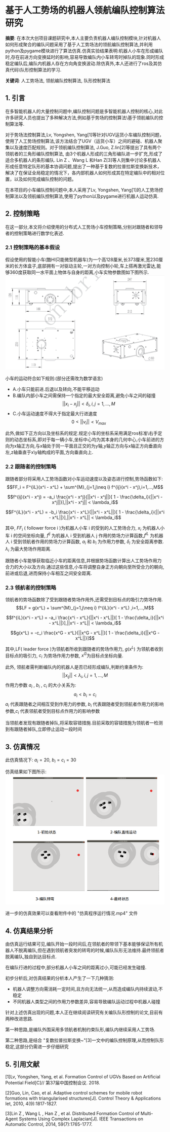 <script type="text/javascript" src="http://cdn.mathjax.org/mathjax/latest/MathJax.js?config=TeX-AMS-MML_HTMLorMML"></script>
<script type="text/x-mathjax-config">
    MathJax.Hub.Config({ tex2jax: {inlineMath: [['$', '$']]}, messageStyle: "none" });
</script>
# 基于人工势场的机器人领航编队控制算法研究

**摘要**: 在本次大创项目课题研究中,本人主要负责机器人编队控制模块,针对机器人如何形成聚合的编队问题采用了基于人工势场法的领航编队控制算法,并利用python及pygame模块进行了算法仿真.仿真实验结果表明:机器人小车在形成编队时,存在前进方向变换延时的影响,容易导致编队内小车转弯时掉队的现象.同时形成稳定编队后,编队内机器人存在方向角变换波动.除仿真外,本人还进行了ros及其仿真代码\队形控制算法的学习.

**关键词**: 人工势场法, 领航编队控制算法, 队形控制算法

## 1. 引言
在多智能机器人的大量控制问题中,编队控制问题是多智能机器人控制的核心,对此许多研究人员也提出了多种解决方法,例如基于势场的控制算法\基于领航编队的控制算法等.

对于势场法控制算法,Lv, Yongshen, Yang[1]等针对UGV运货小车编队控制问题，使用了人工势场控制算法,该方法结合了UGV（运货小车）之间的避碰、机器人聚集以及速度匹配规则。对于领航编队控制算法, J.Guo, Z.lin[2]等提出了具有两个领航者的三角形编队控制算法, 由3个机器人形成的三角形编队进一步扩充,形成了适合多机器人的条形编队. Lin Z 、Wang L 和Han Z[3]等人则集中讨论多机器人形成任意特定队形的基本协调问题,提出了一种基于复数的拉普拉斯变换新技术，解决了在保证全局稳定的情况下，各内部机器人如何形成其在特定编队中的相对位置，以及如何完成编队控制的问题。

在本项目的小车编队控制问题中,本人采用了Lv, Yongshen, Yang[1]的人工势场控制算法以及领航编队控制算法,使用了python以及pygame进行机器人运动仿真.

## 2. 控制策略
在这一部分,本文将介绍使用的分布式人工势场小车控制策略,分别对跟随者和领导者的控制策略进行数学化表述.

### 2.1 控制策略的基本假设
假设使用的智能小车(酷HI只能微型机器车)为一个高128厘米,长373厘米,宽230厘米的长方体盒子,底部拥有一对驱动主轮,一对方向控制小轮,车上搭再激光雷达,能够360度获取同一水平面上物体与自身的距离,小车实物参数图如下图所示.
![](img/2020-02-22-15-03-52.png)

小车的运动符合如下规则:(部分还需改为数学语言)
+ A.小车只能前进.后退以及转向,不能平移运动
+ B.编队内部小车之间需保持一个指定的最大安全距离,避免小车之间的碰撞
$$||x_i - x_j|| < \delta_i ,i,j=1,...,M$$
+ C.小车运动速度不得大于指定最大行进速度
$$0 < ||v_i|| < V_{max}$$

此外,做如下正方向以及坐标系的规定.规定小车的坐标系采用满足ros标准\右手定则的动态坐标系,即对于每一辆小车,坐标中心均为其本身的几何中心,小车前进的方向为x轴正方向,与x轴处于同一平面且正交的为y轴,y轴正方向与x轴正方向垂直向左,z轴垂直于x\y轴构成的平面,方向垂直向上.

### 2.2 跟随者的控制策略
跟随者部分将采用人工势场函数对小车运动速度以及姿态进行控制,势场函数如下:
$$FF_i = F^{iL}(x^i - x^L) + \sum^{M}_{j=1,j\neq i} f^{ij}(x^i - x^j),i=1,...,M$$

$$f^{ij}(x^i - x^j) = -a_i \frac{x^i - x^j}{||x^i - x^j||}[ 1 - \frac{\delta_i}{||x^i - x^j||}],||x^i - x^j|| < \lambda_i$$

$$F^{iL}(x^i - x^L) = -b_i \frac{x^i - x^L}{||x^i - x^L||}[ 1 - \frac{\delta_i}{||x^i - x^L||}],||x^i - x^L|| < \lambda_i$$

其中, $FF_i$ ( follower force i )为机器人小车 i 的受到的人工势场合力, $x_i$ 为机器人小车 i 的空间坐标向量, $f^{ij}$ 为机器人 i 受到机器人 j 作用的势场力计算函数,$f^{iL}$ 为机器人 i 受到领航者作用的势场力计算函数, $a_i$ 和 $b_i$ 为作用力参数, $\delta_i$ 为安全距离参数. $\lambda_i$ 为最大势场作用距离.

跟随者小车能够获取临近小车的距离信息,并根据势场函数计算出人工势场作用力合力的大小以及方向.通过这些信息,小车将调整自身正方向朝向至所受合力的朝向,前进或后退,进而保持小车相互之间安全距离.

### 2.3 领航者的控制策略
领航者的势场函数除了受到跟随者势场作用外,还需受到目标点的吸引力势场作用.
$$LF = g(x^L) + \sum^{M}_{j=1,j\neq i} f^{iL}(x^i - x^L) ,i=1,...,M$$

$$f^{iL}(x^i - x^L) = -a_i \frac{x^i - x^L}{||x^i - x^L||}[ 1 - \frac{\delta_i}{||x^i - x^L||}],||x^i - x^L|| < \lambda_i$$

$$g(x^L) = -c_i \frac{x^G - x^L}{||x^G - x^L||}[ 1 - \frac{\delta_i}{||x^G - x^L||}]$$

其中,LF( leader force )为领航者所收到跟随者的势场作用力, $g(x^L)$ 为领航者收到目标点的吸引力, $c_i$ 为势场作用力参数, $x^G$为目标点坐标向量.

此外, 领航者需判断编队内的机器人是否已经形成编队,判断约束条件为:
$$||x_{ij}|| < \lambda_i ,i,j = 1,...,M$$
作用力参数 $a_i$ , $b_i$ , $c_i$ 的大小关系为:
$$a_i < b_i = c_i$$
$a_i$ 代表跟随者之间相互受到作用力的参数, $b_i$ 代表跟随者受到领航者作用力的影响参数,$c_i$ 代表领航者受到目标点作用力的影响参数

当领航者发现有跟随者掉队,将采取容错措施.目前采取的容错措施为领航者一检测到有跟随者掉队,立即停止运动一段时间

## 3. 仿真情况
此仿真情况下: $a_i = 20$, $b_i = c_i=30$

仿真结果如下图所示:
![](img/2020-02-22-16-24-52.png)

进一步的仿真效果可以查看附件中的 "仿真程序运行情况.mp4" 文件

## 4. 仿真结果分析
由仿真运行结果可见,编队开始一段时间后,在领航者的带领下基本能够保证所有机器人不脱离编队,但在遇到领航者突发的转弯的时候,编队队形无法维持.最终领航者脱离编队,独自到达目标点.

在编队行进的过程中,部分机器人小车之间的距离过小,可能已经发生碰撞.

初步分析后,对仿真结果的分析本人产生了一下几种猜测:
+ 机器人调整方向需消耗一定时间,且方向无法统一,从而造成编队内持续波动,不稳定
+ 不同机器人类型之间的作用力参数差异,容易导致编队运动过程中机器人碰撞

针对上述仿真出现的问题,本人正在继续阅读研究有关编队队形控制的论文,目前有两种改进思路.

第一种思路,是编队外围采用多领航者机制约束队形,编队内继续采用人工势场.

第二种思路,是结合 "复数拉普拉斯变换~"[3]一文中的编队控制原理,从而控制队形稳定,这部分仍需进一步仔细研究

## 5. 引用文献
[1]Lv, Yongshen, Yang, et al. Formation Control of UGVs Based on Artificial Potential Field[C]// 第37届中国控制会议. 2018.

[2]Guo, Lin, Cao, et al. Adaptive control schemes for mobile robot formations with triangularised structures[J]. Control Theory & Applications Iet, 2010, 4(9):1817-1827.

[3]Lin Z , Wang L , Han Z , et al. Distributed Formation Control of Multi-Agent Systems Using Complex Laplacian[J]. IEEE Transactions on Automatic Control, 2014, 59(7):1765-1777.

